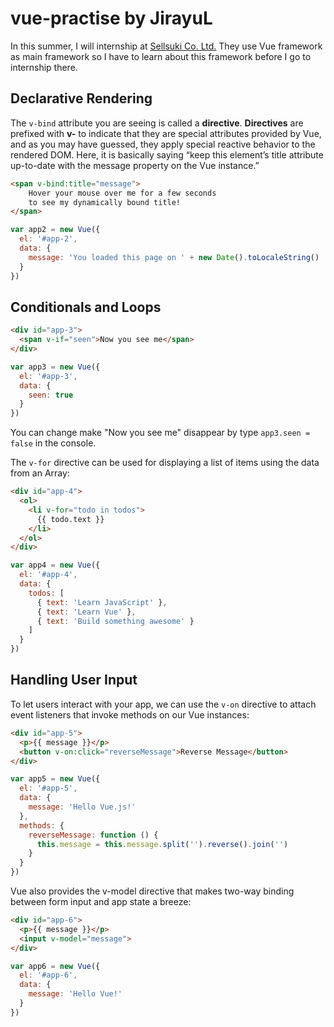# vue-practise by JirayuL
In this summer, I will internship at [Sellsuki Co. Ltd.](http://www.sellsuki.co.th) They use Vue framework as main framework so I have to learn about this framework before I go to internship there.
## Declarative Rendering
The `v-bind` attribute you are seeing is called a **directive**. **Directives** are prefixed with **v-** to indicate that they are special attributes provided by Vue, and as you may have guessed, they apply special reactive behavior to the rendered DOM. Here, it is basically saying “keep this element’s title attribute up-to-date with the message property on the Vue instance.”
```html
<span v-bind:title="message">
    Hover your mouse over me for a few seconds
    to see my dynamically bound title!
</span>
```
```JavaScript
var app2 = new Vue({
  el: '#app-2',
  data: {
    message: 'You loaded this page on ' + new Date().toLocaleString()
  }
})
```
## Conditionals and Loops
```html
<div id="app-3">
  <span v-if="seen">Now you see me</span>
</div>
```
```JavaScript
var app3 = new Vue({
  el: '#app-3',
  data: {
    seen: true
  }
})
```
You can change make "Now you see me" disappear by type `app3.seen = false` in the console.

The `v-for` directive can be used for displaying a list of items using the data from an Array:
```html
<div id="app-4">
  <ol>
    <li v-for="todo in todos">
      {{ todo.text }}
    </li>
  </ol>
</div>
```
```JavaScript
var app4 = new Vue({
  el: '#app-4',
  data: {
    todos: [
      { text: 'Learn JavaScript' },
      { text: 'Learn Vue' },
      { text: 'Build something awesome' }
    ]
  }
})
```
## Handling User Input
To let users interact with your app, we can use the `v-on` directive to attach event listeners that invoke methods on our Vue instances:
```html
<div id="app-5">
  <p>{{ message }}</p>
  <button v-on:click="reverseMessage">Reverse Message</button>
</div>
```
```JavaScript
var app5 = new Vue({
  el: '#app-5',
  data: {
    message: 'Hello Vue.js!'
  },
  methods: {
    reverseMessage: function () {
      this.message = this.message.split('').reverse().join('')
    }
  }
})
```
Vue also provides the v-model directive that makes two-way binding between form input and app state a breeze:
```html
<div id="app-6">
  <p>{{ message }}</p>
  <input v-model="message">
</div>
```
```JavaScript
var app6 = new Vue({
  el: '#app-6',
  data: {
    message: 'Hello Vue!'
  }
})
```
